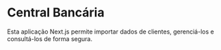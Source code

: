 # Central Bancária

Esta aplicação Next.js permite importar dados de clientes, gerenciá-los e consultá-los de forma segura.
